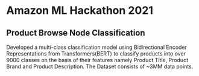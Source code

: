 # Amazon ML Hackathon 2021
## Product Browse Node Classification
Developed a multi-class classification model using Bidirectional Encoder Representations from Transformers(BERT) to classify products into over 9000 classes on the basis of their features namely Product Title, Product Brand and Product Description. The Dataset consists of ~3MM data points.
